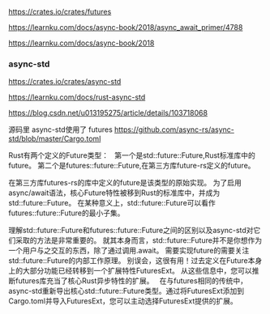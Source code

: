 https://crates.io/crates/futures

https://learnku.com/docs/async-book/2018/async_await_primer/4788

https://learnku.com/docs/async-book/2018

### async-std
https://crates.io/crates/async-std

https://learnku.com/docs/rust-async-std

https://blog.csdn.net/u013195275/article/details/103718068

源码里 async-std使用了 futures
https://github.com/async-rs/async-std/blob/master/Cargo.toml

Rust有两个定义的Future类型：
 
第一个是std::future::Future,Rust标准库中的future。
第二个是futures::future::Future,在第三方库future-rs定义的future。

在第三方库futures-rs的库中定义的future是该类型的原始实现。
为了启用async/await语法，核心Future特性被移到Rust的标准库中，并成为std::future::Future。
在某种意义上，std::future::Future可以看作futures::future::Future的最小子集。

理解std::future::Future和futures::future::Future之间的区别以及async-std对它们采取的方法是非常重要的。
就其本身而言，std::future::Future并不是你想作为一个用户与之交互的东西，除了通过调用.await。
需要实现future的需要关注std::future::Future的内部工作原理。
别误会，这很有用！过去定义在Future本身上的大部分功能已经转移到一个扩展特性FuturesExt。
从这些信息中，您可以推断futures库充当了核心Rust异步特性的扩展。
 
在与futures相同的传统中，async-std重新导出核心std::future::Future类型。通过将FuturesExt添加到Cargo.toml并导入FuturesExt，您可以主动选择FuturesExt提供的扩展。
